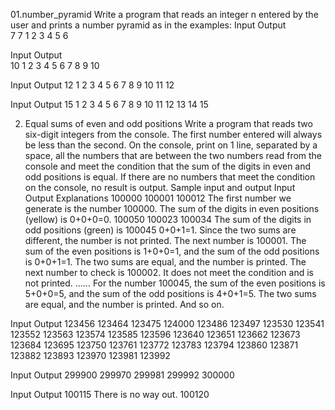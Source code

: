 01.number_pyramid
Write a program that reads an integer n entered by the user and prints a number pyramid as in the examples:
Input  Output       
7      7 1
       2 3
       4 5 6

Input  Output    
10     1
       2 3
       4 5 6
       7 8 9 10

Input  Output
12	    1
        2 3
        4 5 6
        7 8 9 10
        11 12

Input  Output
15	   1
       2 3
       4 5 6
       7 8 9 10
       11 12 13 14 15
       
02. Equal sums of even and odd positions
Write a program that reads two six-digit integers from the console. The first number entered will always be less than the second. On the console, print on 1 line, separated by a space, all the numbers that are between the two numbers read from the console and meet the condition that the sum of the digits in even and odd positions is equal. If there are no numbers that meet the condition on the console, no result is output.
Sample input and output
Input   Output          Explanations
100000  100001 100012   The first number we generate is the number 100000. The sum of the digits in even positions (yellow) is 0+0+0=0.
100050  100023 100034   The sum of the digits in odd positions (green) is 
        100045          0+0+1=1. Since the two sums are different, the number is not printed.
                        The next number is 100001. The sum of the even positions is 1+0+0=1, and the sum of the odd positions is 0+0+1=1.
                        The two sums are equal, and the number is 
                        printed.
                        The next number to check is 100002. It does not meet the condition and is not printed.
                        ……
                        For the number 100045, the sum of the even positions is 5+0+0=5, and the sum of the odd positions is 4+0+1=5.
                        The two sums are equal, and the number is printed. 
                        And so on.
    
Input   Output 
123456  123464 123475 
124000  123486 123497 
        123530 123541 
        123552 123563 
        123574 123585 
        123596 123640
        123651 123662 
        123673 123684 
        123695 123750 
        123761 123772 
        123783 123794 
        123860 123871 
        123882 123893 
        123970 123981 
        123992

Input   Output 
299900  299970 299981 299992
300000

Input   Output 
100115  There is no way out.
100120




